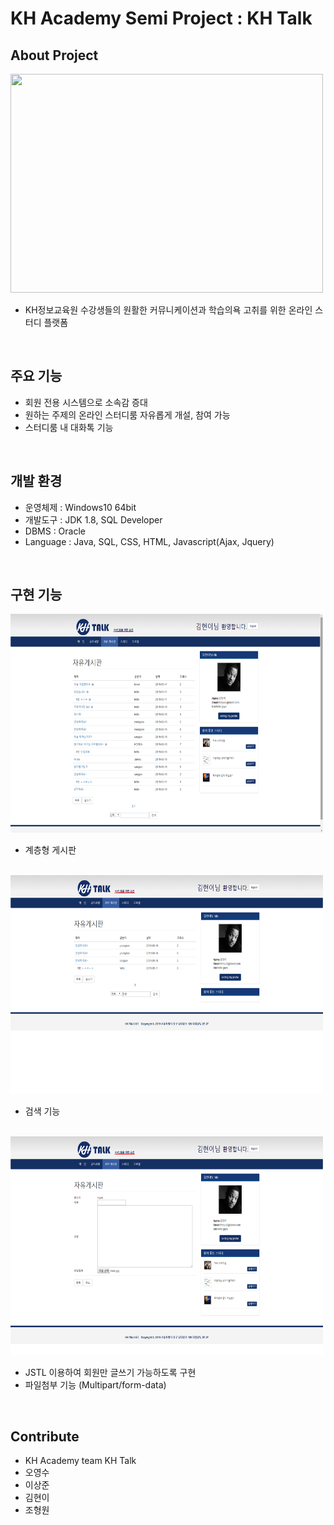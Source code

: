 # KH Academy Semi Project : KH Talk
## About Project

<img src="./images/KakaoTalk_20191004_123754607.png" style="width: 500px; height: 350px" />
<br />

- KH정보교육원 수강생들의 원활한 커뮤니케이션과 학습의욕 고취를 위한 온라인 스터디 플랫폼

<br />

## 주요 기능
- 회원 전용 시스템으로 소속감 증대
- 원하는 주제의 온라인 스터디룸 자유롭게 개설, 참여 가능
- 스터디룸 내 대화톡 기능

<br />

## 개발 환경
 - 운영체제 : Windows10 64bit
 - 개발도구 : JDK 1.8, SQL Developer
 - DBMS : Oracle
 - Language : Java, SQL, CSS, HTML, Javascript(Ajax, Jquery)

<br />

## 구현 기능

<img src="./images/freeboard.png" style="width: 500px; height: 350px" />
<br />

- 계층형 게시판

<br />
<img src="./images/freeboard_search.png" style="width: 500px; height: 350px" />
<br />

- 검색 기능

<br />
<img src="/images/freeboard_write.png" style="width: 500px; height: 350px" />
<br />

- JSTL 이용하여 회원만 글쓰기 가능하도록 구현
- 파일첨부 기능 (Multipart/form-data)

<br />


## Contribute
- KH Academy team KH Talk
- 오영수
- 이상준
- 김현이
- 조형원